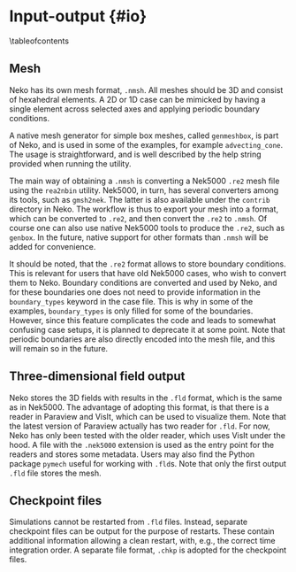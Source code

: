# Input-output {#io}

\tableofcontents

## Mesh

Neko has its own mesh format, `.nmsh`. All meshes should be 3D and consist of
hexahedral elements. A 2D or 1D case can be mimicked by having a single element
across selected axes and applying periodic boundary conditions.

A native mesh generator for simple box meshes, called `genmeshbox`, is part of
Neko, and is used in some of the examples, for example `advecting_cone`. The
usage is straightforward, and is well described by the help string provided when
running the utility.

The main way of obtaining a `.nmsh` is converting a Nek5000 `.re2` mesh file
using the `rea2nbin` utility. Nek5000, in turn, has several converters among its
tools, such as `gmsh2nek`. The latter is also available under the `contrib`
directory in Neko. The workflow is thus to export your mesh into a format, which
can be converted to `.re2`, and then convert the `.re2` to `.nmsh`. Of course
one can also use native Nek5000 tools to produce the `.re2`, such as `genbox`.
In the future, native support for other formats than `.nmsh` will be added for
convenience.

It should be noted, that the `.re2` format allows to store boundary conditions.
This is relevant for users that have old Nek5000 cases, who wish to convert them
to Neko. Boundary conditions are converted and used by Neko, and for these
boundaries one does not need to provide information in the `boundary_types`
keyword in the case file. This is why in some of the examples, `boundary_types`
is only filled for some of the boundaries. However, since this feature
complicates the code and leads to somewhat confusing case setups, it is planned
to deprecate it at some point. Note that periodic boundaries are also directly
encoded into the mesh file, and this will remain so in the future.

## Three-dimensional field output
Neko stores the 3D fields with results in the `.fld` format, which is the same
as in Nek5000. The advantage of adopting this format, is that there is a reader
in Paraview and VisIt, which can be used to visualize them. Note that the latest
version of Paraview actually has two reader for `.fld`. For now, Neko has only
been tested with the older reader, which uses VisIt under the hood.  A file with
the `.nek5000` extension is used as the entry point for the readers and stores
some metadata. Users may also find the Python package `pymech` useful for
working with `.fld`s. Note that only the first output `.fld` file stores the
mesh.

## Checkpoint files
Simulations cannot be restarted from `.fld` files. Instead, separate checkpoint
files can be output for the purpose of restarts. These contain additional
information allowing a clean restart, with, e.g., the correct time integration
order. A separate file format, `.chkp` is adopted for the checkpoint files.
